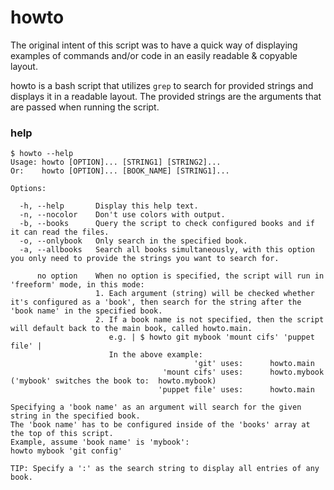 # howto
The original intent of this script was to have a quick way of displaying examples of commands and/or code in an easily readable & copyable layout.

howto is a bash script that utilizes `grep` to search for provided strings and displays it in a readable layout.
The provided strings are the arguments that are passed when running the script.

### help
```
$ howto --help
Usage: howto [OPTION]... [STRING1] [STRING2]...
Or:    howto [OPTION]... [BOOK_NAME] [STRING1]...

Options:

  -h, --help       Display this help text.
  -n, --nocolor    Don't use colors with output.
  -b, --books      Query the script to check configured books and if it can read the files.
  -o, --onlybook   Only search in the specified book.
  -a, --allbooks   Search all books simultaneously, with this option you only need to provide the strings you want to search for.

      no option    When no option is specified, the script will run in 'freeform' mode, in this mode:
                   1. Each argument (string) will be checked whether it's configured as a 'book', then search for the string after the 'book name' in the specified book.
                   2. If a book name is not specified, then the script will default back to the main book, called howto.main.
                      e.g. | $ howto git mybook 'mount cifs' 'puppet file' |
                      In the above example:
                                         'git' uses:      howto.main
                                  'mount cifs' uses:      howto.mybook    ('mybook' switches the book to:  howto.mybook)
                                 'puppet file' uses:      howto.main

Specifying a 'book name' as an argument will search for the given string in the specified book.
The 'book name' has to be configured inside of the 'books' array at the top of this script.
Example, assume 'book name' is 'mybook':
howto mybook 'git config'

TIP: Specify a ':' as the search string to display all entries of any book.
```
